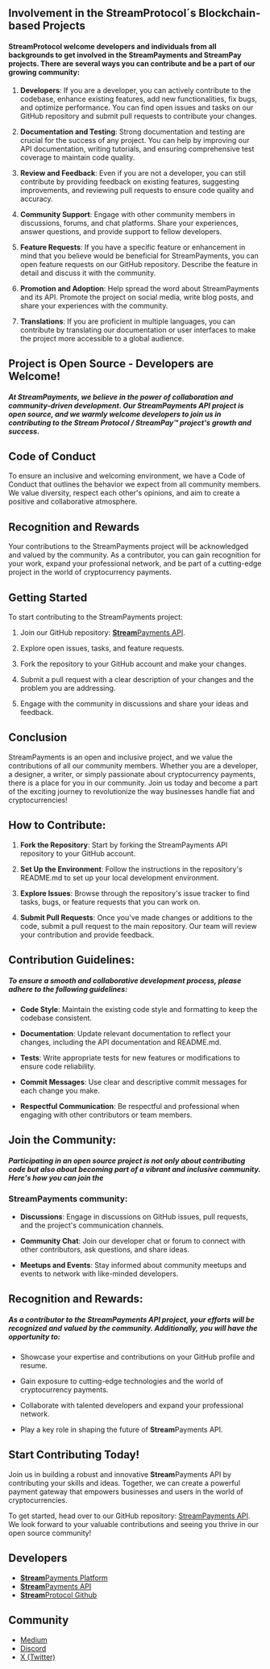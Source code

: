 ## **Involvement in the **Stream**Protocol´s Blockchain-based Projects**

#### **Stream**Protocol welcome developers and individuals from all backgrounds to get involved in the **Stream**Payments and Stream**Pay** projects. There are several ways you can contribute and be a part of our growing community:

1. **Developers**: If you are a developer, you can actively contribute to the codebase, enhance existing features, add new functionalities, fix bugs, and optimize performance. You can find open issues and tasks on our GitHub repository and submit pull requests to contribute your changes.

2. **Documentation and Testing**: Strong documentation and testing are crucial for the success of any project. You can help by improving our API documentation, writing tutorials, and ensuring comprehensive test coverage to maintain code quality.

3. **Review and Feedback**: Even if you are not a developer, you can still contribute by providing feedback on existing features, suggesting improvements, and reviewing pull requests to ensure code quality and accuracy.

4. **Community Support**: Engage with other community members in discussions, forums, and chat platforms. Share your experiences, answer questions, and provide support to fellow developers.

5. **Feature Requests**: If you have a specific feature or enhancement in mind that you believe would be beneficial for StreamPayments, you can open feature requests on our GitHub repository. Describe the feature in detail and discuss it with the community.

6. **Promotion and Adoption**: Help spread the word about StreamPayments and its API. Promote the project on social media, write blog posts, and share your experiences with the community.

7. **Translations**: If you are proficient in multiple languages, you can contribute by translating our documentation or user interfaces to make the project more accessible to a global audience.


## **Project is Open Source - Developers are Welcome!**

##### At **Stream**Payments, we believe in the power of collaboration and community-driven development. Our **Stream**Payments API project is open source, and we warmly welcome developers to join us in contributing to the **Stream** Protocol / Stream**Pay**™ project's growth and success.


## Code of Conduct

To ensure an inclusive and welcoming environment, we have a Code of Conduct that outlines the behavior we expect from all community members. We value diversity, respect each other's opinions, and aim to create a positive and collaborative atmosphere.

## Recognition and Rewards

Your contributions to the StreamPayments project will be acknowledged and valued by the community. As a contributor, you can gain recognition for your work, expand your professional network, and be part of a cutting-edge project in the world of cryptocurrency payments.

## Getting Started

To start contributing to the StreamPayments project:

1. Join our GitHub repository: [**Stream**Payments API](https://github.com/stream-innovations/stream-payments-api).

2. Explore open issues, tasks, and feature requests.

3. Fork the repository to your GitHub account and make your changes.

4. Submit a pull request with a clear description of your changes and the problem you are addressing.

5. Engage with the community in discussions and share your ideas and feedback.

## Conclusion

StreamPayments is an open and inclusive project, and we value the contributions of all our community members. Whether you are a developer, a designer, a writer, or simply passionate about cryptocurrency payments, there is a place for you in our community. Join us today and become a part of the exciting journey to revolutionize the way businesses handle fiat and cryptocurrencies!


## How to Contribute:

1. **Fork the Repository**: Start by forking the StreamPayments API repository to your GitHub account.

2. **Set Up the Environment**: Follow the instructions in the repository's README.md to set up your local development environment.

3. **Explore Issues**: Browse through the repository's issue tracker to find tasks, bugs, or feature requests that you can work on.

4. **Submit Pull Requests**: Once you've made changes or additions to the code, submit a pull request to the main repository. Our team will review your contribution and provide feedback.


## Contribution Guidelines:

##### To ensure a smooth and collaborative development process, please adhere to the following guidelines:

- **Code Style**: Maintain the existing code style and formatting to keep the codebase consistent.

- **Documentation**: Update relevant documentation to reflect your changes, including the API documentation and README.md.

- **Tests**: Write appropriate tests for new features or modifications to ensure code reliability.

- **Commit Messages**: Use clear and descriptive commit messages for each change you make.

- **Respectful Communication**: Be respectful and professional when engaging with other contributors or team members.


## Join the Community:

##### Participating in an open source project is not only about contributing code but also about becoming part of a vibrant and inclusive community. Here's how you can join the 

### **Stream**Payments community:

- **Discussions**: Engage in discussions on GitHub issues, pull requests, and the project's communication channels.

- **Community Chat**: Join our developer chat or forum to connect with other contributors, ask questions, and share ideas.

- **Meetups and Events**: Stay informed about community meetups and events to network with like-minded developers.


## Recognition and Rewards:

##### As a contributor to the **Stream**Payments API project, your efforts will be recognized and valued by the community. Additionally, you will have the opportunity to:

- Showcase your expertise and contributions on your GitHub profile and resume.

- Gain exposure to cutting-edge technologies and the world of cryptocurrency payments.

- Collaborate with talented developers and expand your professional network.

- Play a key role in shaping the future of **Stream**Payments API.


## Start Contributing Today!

Join us in building a robust and innovative **Stream**Payments API by contributing your skills and ideas. Together, we can create a powerful payment gateway that empowers businesses and users in the world of cryptocurrencies.

To get started, head over to our GitHub repository: [StreamPayments API](https://github.com/stream-innovations/stream-payments-api). We look forward to your valuable contributions and seeing you thrive in our open source community!


## Developers
- [**Stream**Payments Platform](https://github.com/stream-innovations/stream-payments-platform)
- [**Stream**Payments API](https://github.com/stream-innovations/stream-payments-api)
- [**Stream**Protocol Github](https://github.com/stream-protocol/)


## Community

- [Medium](https://medium.com/@stream_protocol)
- [Discord](https://)
- [X (Twitter)](https://twitter.com/stream_protocol)

